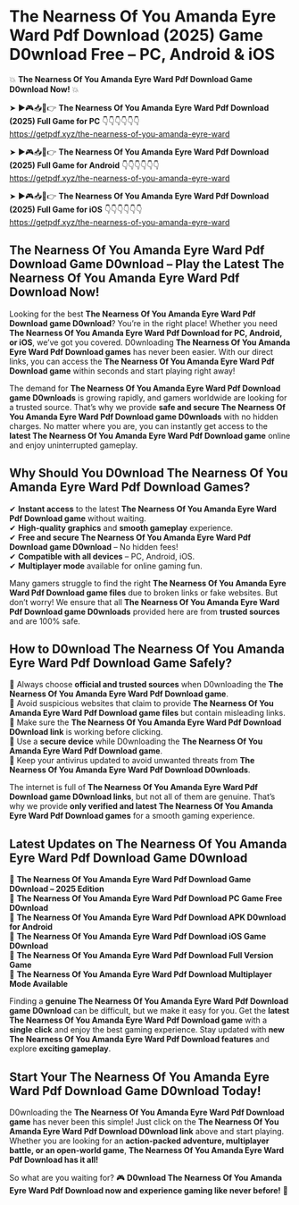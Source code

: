 # The Nearness Of You Amanda Eyre Ward Pdf Download (2025) Game D0wnload Free – PC, Android & iOS

💥 **The Nearness Of You Amanda Eyre Ward Pdf Download Game D0wnload Now!** 💥  

➤ ►🎮📥📱👉 **The Nearness Of You Amanda Eyre Ward Pdf Download (2025) Full Game for PC** 👇👇👇👇👇👇  
https://getpdf.xyz/the-nearness-of-you-amanda-eyre-ward  

➤ ►🎮📥📱👉 **The Nearness Of You Amanda Eyre Ward Pdf Download (2025) Full Game for Android** 👇👇👇👇👇👇  
https://getpdf.xyz/the-nearness-of-you-amanda-eyre-ward  

➤ ►🎮📥📱👉 **The Nearness Of You Amanda Eyre Ward Pdf Download (2025) Full Game for iOS** 👇👇👇👇👇👇  
https://getpdf.xyz/the-nearness-of-you-amanda-eyre-ward  

## The Nearness Of You Amanda Eyre Ward Pdf Download Game D0wnload – Play the Latest The Nearness Of You Amanda Eyre Ward Pdf Download Now!

Looking for the best **The Nearness Of You Amanda Eyre Ward Pdf Download game D0wnload**? You’re in the right place! Whether you need **The Nearness Of You Amanda Eyre Ward Pdf Download for PC, Android, or iOS**, we’ve got you covered. D0wnloading **The Nearness Of You Amanda Eyre Ward Pdf Download games** has never been easier. With our direct links, you can access the **The Nearness Of You Amanda Eyre Ward Pdf Download game** within seconds and start playing right away!  

The demand for **The Nearness Of You Amanda Eyre Ward Pdf Download game D0wnloads** is growing rapidly, and gamers worldwide are looking for a trusted source. That’s why we provide **safe and secure The Nearness Of You Amanda Eyre Ward Pdf Download game D0wnloads** with no hidden charges. No matter where you are, you can instantly get access to the **latest The Nearness Of You Amanda Eyre Ward Pdf Download game** online and enjoy uninterrupted gameplay.  

## **Why Should You D0wnload The Nearness Of You Amanda Eyre Ward Pdf Download Games?**  

✔ **Instant access** to the latest **The Nearness Of You Amanda Eyre Ward Pdf Download game** without waiting.  
✔ **High-quality graphics** and **smooth gameplay** experience.  
✔ **Free and secure The Nearness Of You Amanda Eyre Ward Pdf Download game D0wnload** – No hidden fees!  
✔ **Compatible with all devices** – PC, Android, iOS.  
✔ **Multiplayer mode** available for online gaming fun.  

Many gamers struggle to find the right **The Nearness Of You Amanda Eyre Ward Pdf Download game files** due to broken links or fake websites. But don’t worry! We ensure that all **The Nearness Of You Amanda Eyre Ward Pdf Download game D0wnloads** provided here are from **trusted sources** and are 100% safe.  

## **How to D0wnload The Nearness Of You Amanda Eyre Ward Pdf Download Game Safely?**  

📌 Always choose **official and trusted sources** when D0wnloading the **The Nearness Of You Amanda Eyre Ward Pdf Download game**.  
📌 Avoid suspicious websites that claim to provide **The Nearness Of You Amanda Eyre Ward Pdf Download game files** but contain misleading links.  
📌 Make sure the **The Nearness Of You Amanda Eyre Ward Pdf Download D0wnload link** is working before clicking.  
📌 Use a **secure device** while D0wnloading the **The Nearness Of You Amanda Eyre Ward Pdf Download game**.  
📌 Keep your antivirus updated to avoid unwanted threats from **The Nearness Of You Amanda Eyre Ward Pdf Download D0wnloads**.  

The internet is full of **The Nearness Of You Amanda Eyre Ward Pdf Download game D0wnload links**, but not all of them are genuine. That’s why we provide **only verified and latest The Nearness Of You Amanda Eyre Ward Pdf Download games** for a smooth gaming experience.  

## **Latest Updates on The Nearness Of You Amanda Eyre Ward Pdf Download Game D0wnload**  

🔹 **The Nearness Of You Amanda Eyre Ward Pdf Download Game D0wnload – 2025 Edition**  
🔹 **The Nearness Of You Amanda Eyre Ward Pdf Download PC Game Free D0wnload**  
🔹 **The Nearness Of You Amanda Eyre Ward Pdf Download APK D0wnload for Android**  
🔹 **The Nearness Of You Amanda Eyre Ward Pdf Download iOS Game D0wnload**  
🔹 **The Nearness Of You Amanda Eyre Ward Pdf Download Full Version Game**  
🔹 **The Nearness Of You Amanda Eyre Ward Pdf Download Multiplayer Mode Available**  

Finding a **genuine The Nearness Of You Amanda Eyre Ward Pdf Download game D0wnload** can be difficult, but we make it easy for you. Get the **latest The Nearness Of You Amanda Eyre Ward Pdf Download game** with a **single click** and enjoy the best gaming experience. Stay updated with **new The Nearness Of You Amanda Eyre Ward Pdf Download features** and explore **exciting gameplay**.  

## **Start Your The Nearness Of You Amanda Eyre Ward Pdf Download Game D0wnload Today!**  

D0wnloading the **The Nearness Of You Amanda Eyre Ward Pdf Download game** has never been this simple! Just click on the **The Nearness Of You Amanda Eyre Ward Pdf Download D0wnload link** above and start playing. Whether you are looking for an **action-packed adventure, multiplayer battle, or an open-world game**, **The Nearness Of You Amanda Eyre Ward Pdf Download has it all!**  

So what are you waiting for? 🎮 **D0wnload The Nearness Of You Amanda Eyre Ward Pdf Download now and experience gaming like never before!** 🚀  